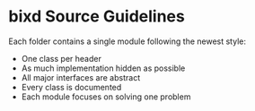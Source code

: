 # bixd Source Guidelines

Each folder contains a single module following the newest style:

- One class per header
- As much implementation hidden as possible
- All major interfaces are abstract
- Every class is documented
- Each module focuses on solving one problem
